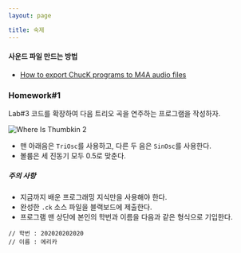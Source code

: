 ```yaml
---
layout: page

title: 숙제
---
```


#### 사운드 파일 만드는 방법

- [How to export ChucK programs to M4A audio files](https://drive.google.com/file/d/10iSfsImAsepDx5R_78rQ4kKglKhZgYk8/view?usp=sharing)


### Homework#1

Lab#3 코드를 확장하여 다음 트리오 곡을 연주하는 프로그램을 작성하자.

![Where Is Thumbkin 2](https://i.imgur.com/ajiw85k.png)

- 맨 아래음은 `TriOsc`를 사용하고, 다른 두 음은 `SinOsc`를 사용한다.
- 볼륨은 세 진동기 모두 0.5로 맞춘다.

##### 주의 사항
- 지금까지 배운 프로그래밍 지식만을 사용해야 한다.
- 완성한 `.ck` 소스 파일을 블랙보드에 제출한다.
- 프로그램 맨 상단에 본인의 학번과 이름을 다음과 같은 형식으로 기입한다. 
```
// 학번 : 202020202020
// 이름 : 에리카

```